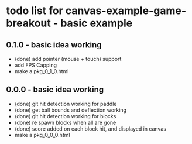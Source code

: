 # todo list for canvas-example-game-breakout  - basic example


## 0.1.0 - basic idea working
* (done) add pointer (mouse + touch) support
* add FPS Capping
* make a pkg_0_1_0.html

## 0.0.0 - basic idea working
* (done) git hit detection working for paddle
* (done) get ball bounds and deflection working
* (done) git hit detection working for blocks
* (done) re spawn blocks when all are gone
* (done) score added on each block hit, and displayed in canvas
* make a pkg_0_0_0.html